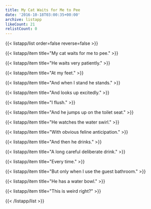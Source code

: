 ```yaml
---
title: My Cat Waits for Me to Pee
date: '2016-10-18T03:00:35+00:00'
archive: listapp
likeCount: 21
relistCount: 0
---
```



{{< listapp/list order=false reverse=false >}}

   {{< listapp/item title="My cat waits for me to pee." >}}

   {{< listapp/item title="He waits very patiently." >}}

   {{< listapp/item title="At my feet." >}}

   {{< listapp/item title="And when I stand he stands." >}}

   {{< listapp/item title="And looks up excitedly." >}}

   {{< listapp/item title="I flush." >}}

   {{< listapp/item title="And he jumps up on the toilet seat." >}}

   {{< listapp/item title="He watches the water swirl." >}}

   {{< listapp/item title="With obvious feline anticipation." >}}

   {{< listapp/item title="And then he drinks." >}}

   {{< listapp/item title="A long careful deliberate drink." >}}

   {{< listapp/item title="Every time." >}}

   {{< listapp/item title="But only when I use the guest bathroom." >}}

   {{< listapp/item title="He has a water bowl." >}}

   {{< listapp/item title="This is weird right?" >}}

{{< /listapp/list >}}
